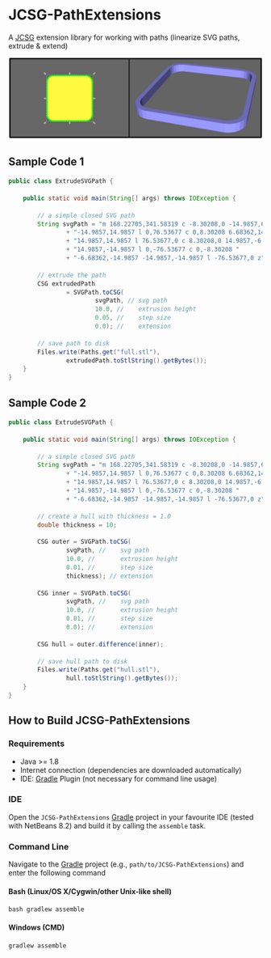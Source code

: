 # JCSG-PathExtensions
A [JCSG](https://github.com/miho/JCSG) extension library for working with paths (linearize SVG paths, extrude &amp; extend)

![](https://raw.githubusercontent.com/miho/JCSG-PathExtensions/master/resources/img/sample-01.jpg)

## Sample Code 1
```java
public class ExtrudeSVGPath {

    public static void main(String[] args) throws IOException {

        // a simple closed SVG path
        String svgPath = "m 168.22705,341.58319 c -8.30208,0 -14.9857,6.68362 "
                + "-14.9857,14.9857 l 0,76.53677 c 0,8.30208 6.68362,14.9857 "
                + "14.9857,14.9857 l 76.53677,0 c 8.30208,0 14.9857,-6.68362 "
                + "14.9857,-14.9857 l 0,-76.53677 c 0,-8.30208 "
                + "-6.68362,-14.9857 -14.9857,-14.9857 l -76.53677,0 z";

        // extrude the path
        CSG extrudedPath
                = SVGPath.toCSG(
                        svgPath, // svg path
                        10.0, //    extrusion height
                        0.05, //    step size
                        0.0); //    extension

        // save path to disk
        Files.write(Paths.get("full.stl"),
                extrudedPath.toStlString().getBytes());
    }
}
```

## Sample Code 2
```java
public class ExtrudeSVGPath {

    public static void main(String[] args) throws IOException {

        // a simple closed SVG path
        String svgPath = "m 168.22705,341.58319 c -8.30208,0 -14.9857,6.68362 "
                + "-14.9857,14.9857 l 0,76.53677 c 0,8.30208 6.68362,14.9857 "
                + "14.9857,14.9857 l 76.53677,0 c 8.30208,0 14.9857,-6.68362 "
                + "14.9857,-14.9857 l 0,-76.53677 c 0,-8.30208 "
                + "-6.68362,-14.9857 -14.9857,-14.9857 l -76.53677,0 z";

        // create a hull with thickness = 1.0
        double thickness = 10;

        CSG outer = SVGPath.toCSG(
                svgPath, //    svg path
                10.0, //       extrusion height
                0.01, //       step size
                thickness); // extension

        CSG inner = SVGPath.toCSG(
                svgPath, //    svg path
                10.0, //       extrusion height
                0.01, //       step size
                0.0); //       extension

        CSG hull = outer.difference(inner);

        // save hull path to disk
        Files.write(Paths.get("hull.stl"),
                hull.toStlString().getBytes());
    }
}
```

## How to Build JCSG-PathExtensions

### Requirements

- Java >= 1.8
- Internet connection (dependencies are downloaded automatically)
- IDE: [Gradle](http://www.gradle.org/) Plugin (not necessary for command line usage)

### IDE

Open the `JCSG-PathExtensions` [Gradle](http://www.gradle.org/) project in your favourite IDE (tested with NetBeans 8.2) and build it
by calling the `assemble` task.

### Command Line

Navigate to the [Gradle](http://www.gradle.org/) project (e.g., `path/to/JCSG-PathExtensions`) and enter the following command

#### Bash (Linux/OS X/Cygwin/other Unix-like shell)

    bash gradlew assemble
    
#### Windows (CMD)

    gradlew assemble

